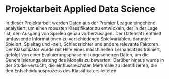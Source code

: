 # Projektarbeit Applied Data Science
In dieser Projektarbeit werden Daten aus der Premier League eingehend analysiert, um einen robusten Klassifikator zu entwickeln, der in der Lage ist, den Ausgang von Spielen genau vorherzusagen. Der Datensatz enthielt umfassende Informationen zu verschiedenen Spielvariablen, darunter Spielort, Spieltag und -zeit, Schiedsrichter und andere relevante Faktoren. Der Klassifikator wurde mit Hilfe eines maschinellen Lernansatzes trainiert, gefolgt von einer Evaluierungsphase mit ungesehenen Daten, um die Generalisierungsleistung des Modells zu bewerten. Darüber hinaus wurde in der Studie versucht, die einflussreichsten Merkmale zu identifizieren, die den Entscheidungsprozess des Klassifikators leiteten.
